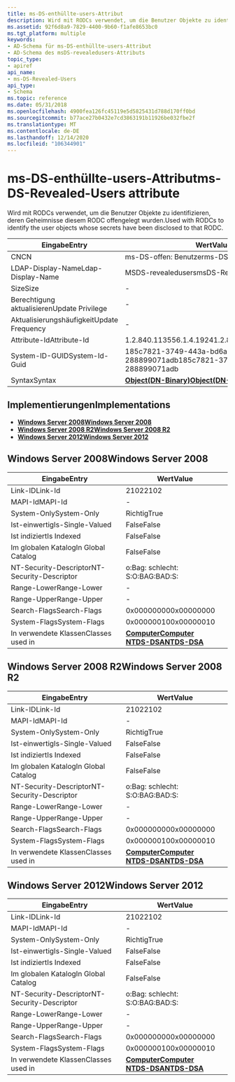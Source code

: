 ```yaml
---
title: ms-DS-enthüllte-users-Attribut
description: Wird mit RODCs verwendet, um die Benutzer Objekte zu identifizieren, deren Geheimnisse diesem RODC offengelegt wurden.
ms.assetid: 92f6d8a9-7829-4400-9b60-f1afe8653bc0
ms.tgt_platform: multiple
keywords:
- AD-Schema für ms-DS-enthüllte-users-Attribut
- AD-Schema des msDS-revealedusers-Attributs
topic_type:
- apiref
api_name:
- ms-DS-Revealed-Users
api_type:
- Schema
ms.topic: reference
ms.date: 05/31/2018
ms.openlocfilehash: 4900fea126fc45119e5d5825431d788d170ff0bd
ms.sourcegitcommit: b77ace27b0432e7cd3863191b11926be032fbe2f
ms.translationtype: MT
ms.contentlocale: de-DE
ms.lasthandoff: 12/14/2020
ms.locfileid: "106344901"
---
```

# <a name="ms-ds-revealed-users-attribute"></a><span data-ttu-id="1922d-105">ms-DS-enthüllte-users-Attribut</span><span class="sxs-lookup"><span data-stu-id="1922d-105">ms-DS-Revealed-Users attribute</span></span>

<span data-ttu-id="1922d-106">Wird mit RODCs verwendet, um die Benutzer Objekte zu identifizieren, deren Geheimnisse diesem RODC offengelegt wurden.</span><span class="sxs-lookup"><span data-stu-id="1922d-106">Used with RODCs to identify the user objects whose secrets have been disclosed to that RODC.</span></span>



| <span data-ttu-id="1922d-107">Eingabe</span><span class="sxs-lookup"><span data-stu-id="1922d-107">Entry</span></span> | <span data-ttu-id="1922d-108">Wert</span><span class="sxs-lookup"><span data-stu-id="1922d-108">Value</span></span> |
|-------------------|-------------------------------------------------|
| <span data-ttu-id="1922d-109">CN</span><span class="sxs-lookup"><span data-stu-id="1922d-109">CN</span></span>                | <span data-ttu-id="1922d-110">ms-DS-offen: Benutzer</span><span class="sxs-lookup"><span data-stu-id="1922d-110">ms-DS-Revealed-Users</span></span>                            |
| <span data-ttu-id="1922d-111">LDAP-Display-Name</span><span class="sxs-lookup"><span data-stu-id="1922d-111">Ldap-Display-Name</span></span> | <span data-ttu-id="1922d-112">MSDS-revealedusers</span><span class="sxs-lookup"><span data-stu-id="1922d-112">msDS-RevealedUsers</span></span>                              |
| <span data-ttu-id="1922d-113">Size</span><span class="sxs-lookup"><span data-stu-id="1922d-113">Size</span></span>              | \-                                              |
| <span data-ttu-id="1922d-114">Berechtigung aktualisieren</span><span class="sxs-lookup"><span data-stu-id="1922d-114">Update Privilege</span></span>  | \-                                              |
| <span data-ttu-id="1922d-115">Aktualisierungshäufigkeit</span><span class="sxs-lookup"><span data-stu-id="1922d-115">Update Frequency</span></span>  | \-                                              |
| <span data-ttu-id="1922d-116">Attribute-Id</span><span class="sxs-lookup"><span data-stu-id="1922d-116">Attribute-Id</span></span>      | <span data-ttu-id="1922d-117">1.2.840.113556.1.4.1924</span><span class="sxs-lookup"><span data-stu-id="1922d-117">1.2.840.113556.1.4.1924</span></span>                         |
| <span data-ttu-id="1922d-118">System-ID-GUID</span><span class="sxs-lookup"><span data-stu-id="1922d-118">System-Id-Guid</span></span>    | <span data-ttu-id="1922d-119">185c7821-3749-443a-bd6a-288899071adb</span><span class="sxs-lookup"><span data-stu-id="1922d-119">185c7821-3749-443a-bd6a-288899071adb</span></span>            |
| <span data-ttu-id="1922d-120">Syntax</span><span class="sxs-lookup"><span data-stu-id="1922d-120">Syntax</span></span>            | [<span data-ttu-id="1922d-121">**Object(DN-Binary)**</span><span class="sxs-lookup"><span data-stu-id="1922d-121">**Object(DN-Binary)**</span></span>](s-object-dn-binary.md) |



## <a name="implementations"></a><span data-ttu-id="1922d-122">Implementierungen</span><span class="sxs-lookup"><span data-stu-id="1922d-122">Implementations</span></span>

-   [<span data-ttu-id="1922d-123">**Windows Server 2008**</span><span class="sxs-lookup"><span data-stu-id="1922d-123">**Windows Server 2008**</span></span>](#windows-server-2008)
-   [<span data-ttu-id="1922d-124">**Windows Server 2008 R2**</span><span class="sxs-lookup"><span data-stu-id="1922d-124">**Windows Server 2008 R2**</span></span>](#windows-server-2008-r2)
-   [<span data-ttu-id="1922d-125">**Windows Server 2012**</span><span class="sxs-lookup"><span data-stu-id="1922d-125">**Windows Server 2012**</span></span>](#windows-server-2012)

## <a name="windows-server-2008"></a><span data-ttu-id="1922d-126">Windows Server 2008</span><span class="sxs-lookup"><span data-stu-id="1922d-126">Windows Server 2008</span></span>



| <span data-ttu-id="1922d-127">Eingabe</span><span class="sxs-lookup"><span data-stu-id="1922d-127">Entry</span></span> | <span data-ttu-id="1922d-128">Wert</span><span class="sxs-lookup"><span data-stu-id="1922d-128">Value</span></span> |
|------------------------|------------------------------------------------------------------------------------|
| <span data-ttu-id="1922d-129">Link-ID</span><span class="sxs-lookup"><span data-stu-id="1922d-129">Link-Id</span></span>                | <span data-ttu-id="1922d-130">2102</span><span class="sxs-lookup"><span data-stu-id="1922d-130">2102</span></span>                                                                               |
| <span data-ttu-id="1922d-131">MAPI-Id</span><span class="sxs-lookup"><span data-stu-id="1922d-131">MAPI-Id</span></span>                | \-                                                                                 |
| <span data-ttu-id="1922d-132">System-Only</span><span class="sxs-lookup"><span data-stu-id="1922d-132">System-Only</span></span>            | <span data-ttu-id="1922d-133">Richtig</span><span class="sxs-lookup"><span data-stu-id="1922d-133">True</span></span>                                                                               |
| <span data-ttu-id="1922d-134">Ist-einwertig</span><span class="sxs-lookup"><span data-stu-id="1922d-134">Is-Single-Valued</span></span>       | <span data-ttu-id="1922d-135">False</span><span class="sxs-lookup"><span data-stu-id="1922d-135">False</span></span>                                                                              |
| <span data-ttu-id="1922d-136">Ist indiziert</span><span class="sxs-lookup"><span data-stu-id="1922d-136">Is Indexed</span></span>             | <span data-ttu-id="1922d-137">False</span><span class="sxs-lookup"><span data-stu-id="1922d-137">False</span></span>                                                                              |
| <span data-ttu-id="1922d-138">Im globalen Katalog</span><span class="sxs-lookup"><span data-stu-id="1922d-138">In Global Catalog</span></span>      | <span data-ttu-id="1922d-139">False</span><span class="sxs-lookup"><span data-stu-id="1922d-139">False</span></span>                                                                              |
| <span data-ttu-id="1922d-140">NT-Security-Descriptor</span><span class="sxs-lookup"><span data-stu-id="1922d-140">NT-Security-Descriptor</span></span> | <span data-ttu-id="1922d-141">o:Bag: schlecht: S:</span><span class="sxs-lookup"><span data-stu-id="1922d-141">O:BAG:BAD:S:</span></span>                                                                       |
| <span data-ttu-id="1922d-142">Range-Lower</span><span class="sxs-lookup"><span data-stu-id="1922d-142">Range-Lower</span></span>            | \-                                                                                 |
| <span data-ttu-id="1922d-143">Range-Upper</span><span class="sxs-lookup"><span data-stu-id="1922d-143">Range-Upper</span></span>            | \-                                                                                 |
| <span data-ttu-id="1922d-144">Search-Flags</span><span class="sxs-lookup"><span data-stu-id="1922d-144">Search-Flags</span></span>           | <span data-ttu-id="1922d-145">0x00000000</span><span class="sxs-lookup"><span data-stu-id="1922d-145">0x00000000</span></span>                                                                         |
| <span data-ttu-id="1922d-146">System-Flags</span><span class="sxs-lookup"><span data-stu-id="1922d-146">System-Flags</span></span>           | <span data-ttu-id="1922d-147">0x00000010</span><span class="sxs-lookup"><span data-stu-id="1922d-147">0x00000010</span></span>                                                                         |
| <span data-ttu-id="1922d-148">In verwendete Klassen</span><span class="sxs-lookup"><span data-stu-id="1922d-148">Classes used in</span></span>        | [<span data-ttu-id="1922d-149">**Computer**</span><span class="sxs-lookup"><span data-stu-id="1922d-149">**Computer**</span></span>](c-computer.md)<br/> [<span data-ttu-id="1922d-150">**NTDS-DSA**</span><span class="sxs-lookup"><span data-stu-id="1922d-150">**NTDS-DSA**</span></span>](c-ntdsdsa.md)<br/> |



## <a name="windows-server-2008-r2"></a><span data-ttu-id="1922d-151">Windows Server 2008 R2</span><span class="sxs-lookup"><span data-stu-id="1922d-151">Windows Server 2008 R2</span></span>



| <span data-ttu-id="1922d-152">Eingabe</span><span class="sxs-lookup"><span data-stu-id="1922d-152">Entry</span></span> | <span data-ttu-id="1922d-153">Wert</span><span class="sxs-lookup"><span data-stu-id="1922d-153">Value</span></span> |
|------------------------|------------------------------------------------------------------------------------|
| <span data-ttu-id="1922d-154">Link-ID</span><span class="sxs-lookup"><span data-stu-id="1922d-154">Link-Id</span></span>                | <span data-ttu-id="1922d-155">2102</span><span class="sxs-lookup"><span data-stu-id="1922d-155">2102</span></span>                                                                               |
| <span data-ttu-id="1922d-156">MAPI-Id</span><span class="sxs-lookup"><span data-stu-id="1922d-156">MAPI-Id</span></span>                | \-                                                                                 |
| <span data-ttu-id="1922d-157">System-Only</span><span class="sxs-lookup"><span data-stu-id="1922d-157">System-Only</span></span>            | <span data-ttu-id="1922d-158">Richtig</span><span class="sxs-lookup"><span data-stu-id="1922d-158">True</span></span>                                                                               |
| <span data-ttu-id="1922d-159">Ist-einwertig</span><span class="sxs-lookup"><span data-stu-id="1922d-159">Is-Single-Valued</span></span>       | <span data-ttu-id="1922d-160">False</span><span class="sxs-lookup"><span data-stu-id="1922d-160">False</span></span>                                                                              |
| <span data-ttu-id="1922d-161">Ist indiziert</span><span class="sxs-lookup"><span data-stu-id="1922d-161">Is Indexed</span></span>             | <span data-ttu-id="1922d-162">False</span><span class="sxs-lookup"><span data-stu-id="1922d-162">False</span></span>                                                                              |
| <span data-ttu-id="1922d-163">Im globalen Katalog</span><span class="sxs-lookup"><span data-stu-id="1922d-163">In Global Catalog</span></span>      | <span data-ttu-id="1922d-164">False</span><span class="sxs-lookup"><span data-stu-id="1922d-164">False</span></span>                                                                              |
| <span data-ttu-id="1922d-165">NT-Security-Descriptor</span><span class="sxs-lookup"><span data-stu-id="1922d-165">NT-Security-Descriptor</span></span> | <span data-ttu-id="1922d-166">o:Bag: schlecht: S:</span><span class="sxs-lookup"><span data-stu-id="1922d-166">O:BAG:BAD:S:</span></span>                                                                       |
| <span data-ttu-id="1922d-167">Range-Lower</span><span class="sxs-lookup"><span data-stu-id="1922d-167">Range-Lower</span></span>            | \-                                                                                 |
| <span data-ttu-id="1922d-168">Range-Upper</span><span class="sxs-lookup"><span data-stu-id="1922d-168">Range-Upper</span></span>            | \-                                                                                 |
| <span data-ttu-id="1922d-169">Search-Flags</span><span class="sxs-lookup"><span data-stu-id="1922d-169">Search-Flags</span></span>           | <span data-ttu-id="1922d-170">0x00000000</span><span class="sxs-lookup"><span data-stu-id="1922d-170">0x00000000</span></span>                                                                         |
| <span data-ttu-id="1922d-171">System-Flags</span><span class="sxs-lookup"><span data-stu-id="1922d-171">System-Flags</span></span>           | <span data-ttu-id="1922d-172">0x00000010</span><span class="sxs-lookup"><span data-stu-id="1922d-172">0x00000010</span></span>                                                                         |
| <span data-ttu-id="1922d-173">In verwendete Klassen</span><span class="sxs-lookup"><span data-stu-id="1922d-173">Classes used in</span></span>        | [<span data-ttu-id="1922d-174">**Computer**</span><span class="sxs-lookup"><span data-stu-id="1922d-174">**Computer**</span></span>](c-computer.md)<br/> [<span data-ttu-id="1922d-175">**NTDS-DSA**</span><span class="sxs-lookup"><span data-stu-id="1922d-175">**NTDS-DSA**</span></span>](c-ntdsdsa.md)<br/> |



## <a name="windows-server-2012"></a><span data-ttu-id="1922d-176">Windows Server 2012</span><span class="sxs-lookup"><span data-stu-id="1922d-176">Windows Server 2012</span></span>



| <span data-ttu-id="1922d-177">Eingabe</span><span class="sxs-lookup"><span data-stu-id="1922d-177">Entry</span></span> | <span data-ttu-id="1922d-178">Wert</span><span class="sxs-lookup"><span data-stu-id="1922d-178">Value</span></span> |
|------------------------|------------------------------------------------------------------------------------|
| <span data-ttu-id="1922d-179">Link-ID</span><span class="sxs-lookup"><span data-stu-id="1922d-179">Link-Id</span></span>                | <span data-ttu-id="1922d-180">2102</span><span class="sxs-lookup"><span data-stu-id="1922d-180">2102</span></span>                                                                               |
| <span data-ttu-id="1922d-181">MAPI-Id</span><span class="sxs-lookup"><span data-stu-id="1922d-181">MAPI-Id</span></span>                | \-                                                                                 |
| <span data-ttu-id="1922d-182">System-Only</span><span class="sxs-lookup"><span data-stu-id="1922d-182">System-Only</span></span>            | <span data-ttu-id="1922d-183">Richtig</span><span class="sxs-lookup"><span data-stu-id="1922d-183">True</span></span>                                                                               |
| <span data-ttu-id="1922d-184">Ist-einwertig</span><span class="sxs-lookup"><span data-stu-id="1922d-184">Is-Single-Valued</span></span>       | <span data-ttu-id="1922d-185">False</span><span class="sxs-lookup"><span data-stu-id="1922d-185">False</span></span>                                                                              |
| <span data-ttu-id="1922d-186">Ist indiziert</span><span class="sxs-lookup"><span data-stu-id="1922d-186">Is Indexed</span></span>             | <span data-ttu-id="1922d-187">False</span><span class="sxs-lookup"><span data-stu-id="1922d-187">False</span></span>                                                                              |
| <span data-ttu-id="1922d-188">Im globalen Katalog</span><span class="sxs-lookup"><span data-stu-id="1922d-188">In Global Catalog</span></span>      | <span data-ttu-id="1922d-189">False</span><span class="sxs-lookup"><span data-stu-id="1922d-189">False</span></span>                                                                              |
| <span data-ttu-id="1922d-190">NT-Security-Descriptor</span><span class="sxs-lookup"><span data-stu-id="1922d-190">NT-Security-Descriptor</span></span> | <span data-ttu-id="1922d-191">o:Bag: schlecht: S:</span><span class="sxs-lookup"><span data-stu-id="1922d-191">O:BAG:BAD:S:</span></span>                                                                       |
| <span data-ttu-id="1922d-192">Range-Lower</span><span class="sxs-lookup"><span data-stu-id="1922d-192">Range-Lower</span></span>            | \-                                                                                 |
| <span data-ttu-id="1922d-193">Range-Upper</span><span class="sxs-lookup"><span data-stu-id="1922d-193">Range-Upper</span></span>            | \-                                                                                 |
| <span data-ttu-id="1922d-194">Search-Flags</span><span class="sxs-lookup"><span data-stu-id="1922d-194">Search-Flags</span></span>           | <span data-ttu-id="1922d-195">0x00000000</span><span class="sxs-lookup"><span data-stu-id="1922d-195">0x00000000</span></span>                                                                         |
| <span data-ttu-id="1922d-196">System-Flags</span><span class="sxs-lookup"><span data-stu-id="1922d-196">System-Flags</span></span>           | <span data-ttu-id="1922d-197">0x00000010</span><span class="sxs-lookup"><span data-stu-id="1922d-197">0x00000010</span></span>                                                                         |
| <span data-ttu-id="1922d-198">In verwendete Klassen</span><span class="sxs-lookup"><span data-stu-id="1922d-198">Classes used in</span></span>        | [<span data-ttu-id="1922d-199">**Computer**</span><span class="sxs-lookup"><span data-stu-id="1922d-199">**Computer**</span></span>](c-computer.md)<br/> [<span data-ttu-id="1922d-200">**NTDS-DSA**</span><span class="sxs-lookup"><span data-stu-id="1922d-200">**NTDS-DSA**</span></span>](c-ntdsdsa.md)<br/> |



 

 





